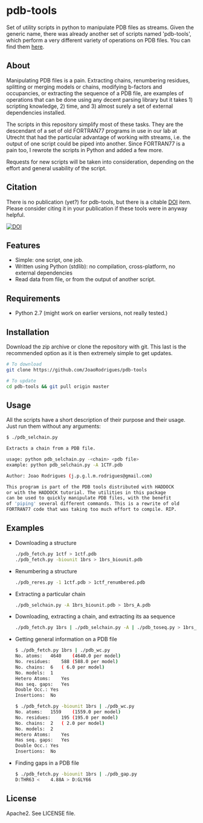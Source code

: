 pdb-tools
================================================
Set of utility scripts in python to manipulate PDB files as streams. Given the generic name, there
was already another set of scripts named 'pdb-tools', which perform a very different variety of
operations on PDB files. You can find them [here](https://github.com/harmslab/pdbtools).

About
---------

Manipulating PDB files is a pain. Extracting chains, renumbering residues, splitting or merging
models or chains, modifying b-factors and occupancies, or extracting the sequence of a PDB file, are
examples of operations that can be done using any decent parsing library but it takes 1) scripting
knowledge, 2) time, and 3) almost surely a set of external dependencies installed.

The scripts in this repository simplify most of these tasks. They are the descendant of a set of old
FORTRAN77 programs in use in our lab at Utrecht that had the particular advantage of working with
streams, i.e. the output of one script could be piped into another. Since FORTRAN77 is a pain too, I
rewrote the scripts in Python and added a few more.

Requests for new scripts will be taken into consideration, depending on the effort and general
usability of the script.

Citation
------------
There is no publication (yet?) for pdb-tools, but there is a citable [DOI](http://dx.doi.org/10.5281/zenodo.31158) item. Please consider citing it in your publication if these tools were in anyway helpful.

[![DOI](https://zenodo.org/badge/18453/haddocking/pdb-tools.svg)](https://zenodo.org/badge/latestdoi/18453/haddocking/pdb-tools)

Features
------------
* Simple: one script, one job.
* Written using Python (stdlib): no compilation, cross-platform, no external dependencies
* Read data from file, or from the output of another script.

Requirements
------------
* Python 2.7 (might work on earlier versions, not really tested.)

Installation
------------
Download the zip archive or clone the repository with git. This last is the recommended option as it
is then extremely simple to get updates.

```bash
# To download
git clone https://github.com/JoaoRodrigues/pdb-tools

# To update
cd pdb-tools && git pull origin master
```

Usage
------------
All the scripts have a short description of their purpose and their usage. Just run them without any
arguments:
```bash
$ ./pdb_selchain.py

Extracts a chain from a PDB file.

usage: python pdb_selchain.py -<chain> <pdb file>
example: python pdb_selchain.py -A 1CTF.pdb

Author: Joao Rodrigues (j.p.g.l.m.rodrigues@gmail.com)

This program is part of the PDB tools distributed with HADDOCK
or with the HADDOCK tutorial. The utilities in this package
can be used to quickly manipulate PDB files, with the benefit
of 'piping' several different commands. This is a rewrite of old
FORTRAN77 code that was taking too much effort to compile. RIP.
```

Examples
------------

* Downloading a structure
   ```bash
   ./pdb_fetch.py 1ctf > 1ctf.pdb
   ./pdb_fetch.py -biounit 1brs > 1brs_biounit.pdb
   ```

* Renumbering a structure
   ```bash
   ./pdb_reres.py -1 1ctf.pdb > 1ctf_renumbered.pdb
   ```

* Extracting a particular chain
   ```bash
   ./pdb_selchain.py -A 1brs_biounit.pdb > 1brs_A.pdb
   ```

* Downloading, extracting a chain, and extracting its aa sequence
  ```bash
  ./pdb_fetch.py 1brs | ./pdb_selchain.py -A | ./pdb_toseq.py > 1brs_A.fasta
  ```

* Getting general information on a PDB file
   ```bash
   $ ./pdb_fetch.py 1brs | ./pdb_wc.py
   No. atoms:	4640	(4640.0 per model)
   No. residues:	588	(588.0 per model)
   No. chains:	6	( 6.0 per model)
   No. models:	1
   Hetero Atoms:	Yes
   Has seq. gaps:	Yes
   Double Occ.:	Yes
   Insertions:	No

   $ ./pdb_fetch.py -biounit 1brs | ./pdb_wc.py
   No. atoms:	1559	(1559.0 per model)
   No. residues:	195	(195.0 per model)
   No. chains:	2	( 2.0 per model)
   No. models:	2
   Hetero Atoms:	Yes
   Has seq. gaps:	Yes
   Double Occ.:	Yes
   Insertions:	No
   ```

* Finding gaps in a PDB file
   ```bash
   $ ./pdb_fetch.py -biounit 1brs | ./pdb_gap.py
   D:THR63 <    4.88A > D:GLY66
   ```

License
---------
Apache2. See LICENSE file.
